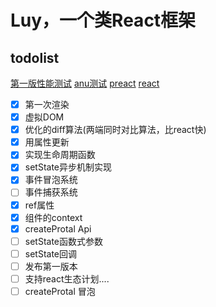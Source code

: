 # Luy，一个类React框架

todolist
-------

[第一版性能测试](http://htmlpreview.github.io/?https://github.com/215566435/Luy/blob/master/build/index.html)
[anu测试](http://htmlpreview.github.io/?https://github.com/RubyLouvre/anu/blob/master/benchmarks/anu.html)
[preact](http://htmlpreview.github.io/?https://github.com/RubyLouvre/anu/blob/master/benchmarks/preact.html)
[react](http://htmlpreview.github.io/?https://github.com/RubyLouvre/anu/blob/master/benchmarks/react.html)

- [x] 第一次渲染
- [x] 虚拟DOM
- [x] 优化的diff算法(两端同时对比算法，比react快)
- [x] 用属性更新
- [x] 实现生命周期函数
- [x] setState异步机制实现
- [x] 事件冒泡系统
- [ ] 事件捕获系统
- [x] ref属性
- [x] 组件的context
- [x] createProtal Api
- [ ] setState函数式参数
- [ ] setState回调
- [ ] 发布第一版本
- [ ] 支持react生态计划....
- [ ] createProtal 冒泡